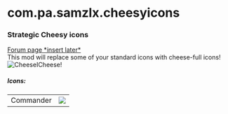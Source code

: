 # com.pa.samzlx.cheesyicons
<h3>Strategic Cheesy icons</h3>

<a href="https://github.com/Samzlx/com.pa.samzlx.cheesyicons">Forum page \*insert later\*</a>
<br>
This mod will replace some of your standard icons with cheese-full icons!
<br>
<img src="http://i.imgur.com/PYSztFZ.png" alt="CheeseI">Cheese!</img>
<br>
<h5>Icons: </h5>
<table>
  <tr>
    <td> Commander </td>
    <td> <img src="com.pa.samzlx.cheesyicons/ui/main/atlas/icon_atlas/img/strategic_icons/icon_si_commander.png"></img></td>
  </tr>
</table>
